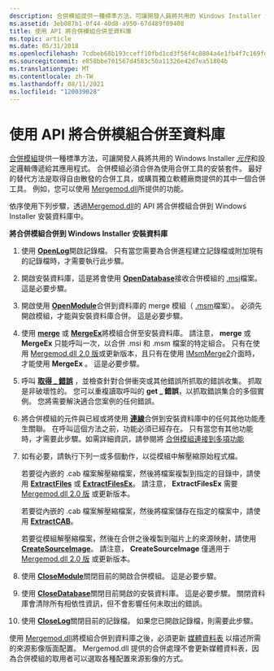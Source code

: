 ```yaml
---
description: 合併模組提供一種標準方法，可讓開發人員將共用的 Windows Installer 元件和設定邏輯傳遞給其應用程式。
ms.assetid: 3eb087b1-0f44-40d8-a950-67d489f09408
title: 使用 API 將合併模組合併至資料庫
ms.topic: article
ms.date: 05/31/2018
ms.openlocfilehash: 7cdbeb68b193cceff10fbd1cd3f56f4c8804a4e1fb4f7c169fd2d893dc0b4bfb
ms.sourcegitcommit: e858bbe701567d4583c50a11326e42d7ea51804b
ms.translationtype: MT
ms.contentlocale: zh-TW
ms.lasthandoff: 08/11/2021
ms.locfileid: "120039028"
---
```

# <a name="using-the-api-to-merge-a-merge-module-into-a-database"></a>使用 API 將合併模組合併至資料庫

[合併模組](merge-modules.md)提供一種標準方法，可讓開發人員將共用的 Windows Installer [*元件*](c-gly.md)和設定邏輯傳遞給其應用程式。 合併模組必須合併為使用合併工具的安裝套件。 最好的替代方法是取得自由散發的合併工具，或購買獨立軟體廠商提供的其中一個合併工具。 例如，您可以使用 [Mergemod.dll](merge-module-automation.md)所提供的功能。

依序使用下列步驟，透過[Mergemod.dll](merge-module-automation.md)的 API 將合併模組合併到 Windows Installer 安裝資料庫中。

**將合併模組合併到 Windows Installer 安裝資料庫**

1.  使用 [**OpenLog**](/windows/win32/api/mergemod/nf-mergemod-imsmmerge-openlog)開啟記錄檔。 只有當您需要為合併進程建立記錄檔或附加現有的記錄檔時，才需要執行此步驟。
2.  開啟安裝資料庫，這是將會使用 [**OpenDatabase**](/windows/win32/api/mergemod/nf-mergemod-imsmmerge-opendatabase)接收合併模組的 [.msi](windows-installer-file-extensions.md)檔案。 這是必要步驟。
3.  開啟使用 [**OpenModule**](/windows/win32/api/mergemod/nf-mergemod-imsmmerge-openmodule)合併到資料庫的 merge 模組（ [.msm](windows-installer-file-extensions.md)檔案）。 必須先開啟模組，才能與安裝資料庫合併。 這是必要步驟。
4.  使用 [**merge**](/windows/win32/api/mergemod/nf-mergemod-imsmmerge-merge) 或 [**MergeEx**](/windows/desktop/api/Mergemod/nf-mergemod-imsmmerge2-mergeex)將模組合併至安裝資料庫。 請注意， **merge** 或 **MergeEx** 只能呼叫一次，以合併 .msi 和 .msm 檔案的特定組合。 只有在使用 [Mergemod.dll 2.0 版](merge-module-automation.md)或更新版本，且只有在使用 [IMsmMerge2](/windows/desktop/api/Mergemod/nn-mergemod-imsmmerge2)介面時，才能使用 **MergeEx** 。 這是必要步驟。
5.  呼叫 [**取得 \_ 錯誤**](/windows/win32/api/mergemod/nf-mergemod-imsmmerge-get_errors) ，並檢查針對合併衝突或其他錯誤所抓取的錯誤收集。 抓取是非破壞性的。 您可以重複讀取呼叫的 **get \_ 錯誤**，以抓取錯誤集合的多個實例。 您將需要解決適合您案例的任何錯誤。
6.  將合併模組的元件與已經或將使用 [**連線**](/windows/win32/api/mergemod/nf-mergemod-imsmmerge-connect)合併到安裝資料庫中的任何其他功能產生關聯。 在呼叫這個方法之前，功能必須已經存在。 只有當您有其他功能時，才需要此步驟。如需詳細資訊，請參閱將 [合併模組連接到多項功能](connecting-a-merge-module-to-multiple-features.md)
7.  如有必要，請執行下列一或多個動作，以從模組中解壓縮原始程式檔。

    若要從內嵌的 .cab 檔案解壓縮檔案，然後將檔案複製到指定的目錄中，請使用 [**ExtractFiles**](/windows/win32/api/mergemod/nf-mergemod-imsmmerge-extractfiles) 或 [**ExtractFilesEx**](/windows/desktop/api/Mergemod/nf-mergemod-imsmmerge2-extractfilesex)。 請注意， **ExtractFilesEx** 需要 [Mergemod.dll 2.0 版](merge-module-automation.md) 或更新版本。

    若要從內嵌的 .cab 檔案解壓縮檔案，然後將檔案儲存在指定的檔案中，請使用 [**ExtractCAB**](/windows/win32/api/mergemod/nf-mergemod-imsmmerge-extractcab)。

    若要從模組解壓縮檔案，然後在合併之後複製到磁片上的來源映射，請使用 [**CreateSourceImage**](/windows/desktop/api/Mergemod/nf-mergemod-imsmmerge2-createsourceimage)。 請注意， **CreateSourceImage** 僅適用于 [Mergemod.dll 2.0 版](merge-module-automation.md) 或更新版本。

8.  使用 [**CloseModule**](/windows/win32/api/mergemod/nf-mergemod-imsmmerge-closemodule)關閉目前的開啟合併模組。 這是必要步驟。
9.  使用 [**CloseDatabase**](/windows/win32/api/mergemod/nf-mergemod-imsmmerge-closedatabase)關閉目前開啟的安裝資料庫。 這是必要步驟。 關閉資料庫會清除所有相依性資訊，但不會影響任何未取出的錯誤。
10. 使用 [**CloseLog**](/windows/win32/api/mergemod/nf-mergemod-imsmmerge-closelog)關閉目前的記錄檔。 如果您已開啟記錄檔，則需要此步驟。

使用 [Mergemod.dll](merge-module-automation.md)將模組合併到資料庫之後，必須更新 [媒體資料表](media-table.md) 以描述所需的來源影像版面配置。 Mergemod.dll 提供的合併處理不會更新媒體資料表，因為合併模組的取用者可以選取各種配置來源影像的方式。

 

 
